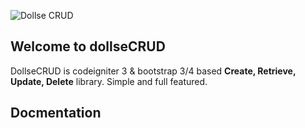 ![Dollse CRUD]({{site.baseurl}}//dollsecrud.png)

## Welcome to dollseCRUD

DollseCRUD is codeigniter 3 & bootstrap 3/4 based **Create, Retrieve, Update, Delete** library. Simple and full featured.

## Docmentation

